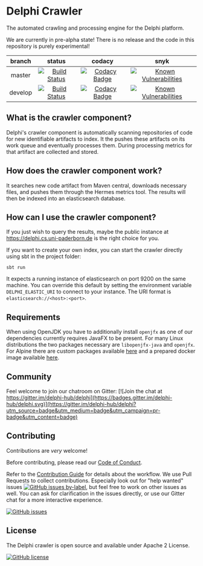 # Delphi Crawler

The automated crawling and processing engine for the Delphi platform.

We are currently in pre-alpha state! There is no release and the code in
this repository is purely experimental!

|branch | status | codacy | snyk |
| :---: | :---: | :---: | :---: |  
| master | [![Build Status](https://travis-ci.org/delphi-hub/delphi-crawler.svg?branch=master)](https://travis-ci.org/delphi-hub/delphi-crawler) | [![Codacy Badge](https://api.codacy.com/project/badge/Grade/d52f09343249401f829585f6edcf6a32)](https://www.codacy.com/app/bhermann/delphi-crawler?utm_source=github.com&amp;utm_medium=referral&amp;utm_content=delphi-hub/delphi-crawler&amp;utm_campaign=Badge_Grade)| [![Known Vulnerabilities](https://snyk.io/test/github/delphi-hub/delphi-crawler/badge.svg?targetFile=build.sbt)](https://snyk.io/test/github/delphi-hub/delphi-crawler/?targetFile=build.sbt) |
| develop | [![Build Status](https://travis-ci.org/delphi-hub/delphi-crawler.svg?branch=develop)](https://travis-ci.org/delphi-hub/delphi-crawler)  | [![Codacy Badge](https://api.codacy.com/project/badge/Grade/d52f09343249401f829585f6edcf6a32?branch=develop)](https://www.codacy.com/app/bhermann/delphi-crawler?branch=develop&amp;utm_source=github.com&amp;utm_medium=referral&amp;utm_content=delphi-hub/delphi-crawler&amp;utm_campaign=Badge_Grade) | [![Known Vulnerabilities](https://snyk.io/test/github/delphi-hub/delphi-crawler/develop/badge.svg?targetFile=build.sbt)](https://snyk.io/test/github/delphi-hub/delphi-crawler/develop/?targetFile=build.sbt) |

## What is the crawler component?

Delphi's crawler component is automatically scanning repositories of code
for new identifiable artifacts to index.
It the pushes these artifacts on its work queue and eventually processes them.
During processing metrics for that artifact are collected and stored.

## How does the crawler component work?

It searches new code artifact from Maven central, downloads necessary files,
and pushes them through the Hermes metrics tool.
The results will then be indexed into an elasticsearch database.

## How can I use the crawler component?

If you just wish to query the results, maybe the public instance at
https://delphi.cs.uni-paderborn.de is the right choice for you.

If you want to create your own index, you can start the crawler directly
using sbt in the project folder:

```
sbt run
```

It expects a running instance of elasticsearch on port 9200 on the same machine.
You can override this default by setting the environment variable `DELPHI_ELASTIC_URI` to connect to your instance.
The URI format is `elasticsearch://<host>:<port>`.

## Requirements

When using OpenJDK you have to additionally install `openjfx` as one of our dependencies currently requires JavaFX to be present. 
For many Linux distributions the two packages necessary are `libopenjfx-java` and `openjfx`. 
For Alpine there are custom packages available [here](https://github.com/sgerrand/alpine-pkg-java-openjfx) and a prepared docker image available [here](https://hub.docker.com/r/delphihub/jre-alpine-openjfx/). 

## Community

Feel welcome to join our chatroom on Gitter: [![Join the chat at https://gitter.im/delphi-hub/delphi](https://badges.gitter.im/delphi-hub/delphi.svg)](https://gitter.im/delphi-hub/delphi?utm_source=badge&utm_medium=badge&utm_campaign=pr-badge&utm_content=badge)


## Contributing

Contributions are *very* welcome!

Before contributing, please read our [Code of Conduct](CODE_OF_CONDUCT.md).

Refer to the [Contribution Guide](CONTRIBUTING.md) for details about the workflow.
We use Pull Requests to collect contributions. Especially look out for "help wanted" issues
[![GitHub issues by-label](https://img.shields.io/github/issues/delphi-hub/delphi-crawler/help%20wanted.svg)](https://github.com/delphi-hub/delphi-crawler/issues?q=is%3Aopen+is%3Aissue+label%3A%22help+wanted%22),
but feel free to work on other issues as well.
You can ask for clarification in the issues directly, or use our Gitter
chat for a more interactive experience.

[![GitHub issues](https://img.shields.io/github/issues/delphi-hub/delphi-crawler.svg)](https://github.com/delphi-hub/delphi-crawler/issues)


## License

The Delphi crawler is open source and available under Apache 2 License.

[![GitHub license](https://img.shields.io/github/license/delphi-hub/delphi-crawler.svg)](https://github.com/delphi-hub/delphi-crawler/blob/master/LICENSE)

